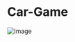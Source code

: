 # Car-Game

![image](https://user-images.githubusercontent.com/106943337/175783929-b8adc0b6-de38-450d-8328-e1a4875667a1.png)
